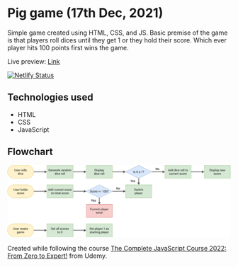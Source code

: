 # Pig game (17th Dec, 2021)

Simple game created using HTML, CSS, and JS. Basic premise of the game is that players roll dices until they get 1 or they hold their score. Which ever player hits 100 points first wins the game.

Live preview: [Link](https://pg.darshanvaishya.xyz/)

[![Netlify Status](https://api.netlify.com/api/v1/badges/38c00de2-8a0b-4294-9463-e264180c6cb5/deploy-status)](https://app.netlify.com/sites/quizzical-mcnulty-708adc/deploys)

## Technologies used

- HTML
- CSS
- JavaScript

## Flowchart

![Flow chart](./static/pig-game-flowchart.png)

Created while following the course [The Complete JavaScript Course 2022: From Zero to Expert!](https://www.udemy.com/course/the-complete-javascript-course/) from Udemy.
